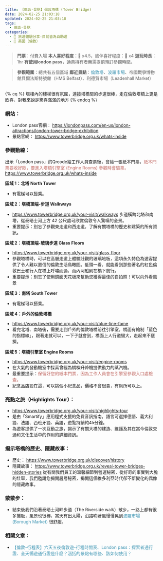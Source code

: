 ```yaml
---
title: 【倫敦-景點】倫敦塔橋 (Tower Bridge)
date: 2024-02-25 21:03:18
updated: 2024-02-25 21:03:18
tags:
  - 倫敦-景點
categories: 
  - 🌴 旅遊體驗分享-目前皆為自助遊
  - 🥥 英國（倫敦） 
---
```

>**門票**：付費入場
>**本人喜好程度**：🌝 x4.5，旅伴喜好程度：🌝 x4
>**遊玩時長**：1hr 
>**有使用london pass**，通票持有者無需提前預訂參觀時間。
<!-- more -->
>**參觀範圍**：總共有五個區域
>**鄰近景點**：<font color=#4599B6>倫敦塔</font>、<font color=#4599B6>波羅市場</font>、帝國戰爭博物館貝爾法斯特號館（HMS Belfast）、利德賀市場（Leadenhall Market）

<br>
{% cq %} 塔樓內的樓梯很有氛圍，連接塔橋間的步道很棒，走在倫敦塔橋上更是欣喜，對我來說是驚喜滿滿的地方 {% endcq %}
<br>

### 網站：
 + London pass官網：
https://londonpass.com/en-us/london-attractions/london-tower-bridge-exhibition
 + 景點官網：
 https://www.towerbridge.org.uk/whats-inside

### 參觀動線：
出示「London pass」的Qrcode給工作人員查票後，會給一張紙本門票，<font color=#c36d67>紙本門票要收好歐，要進入塔橋引擎室 (Engine Rooms) 參觀時會驗票。</font>
https://www.towerbridge.org.uk/whats-inside

**區域 1：北塔 North Tower**
+ 有電梯可以搭乘。

**區域 2：塔橋頂端-步道 Walkways**
+ https://www.towerbridge.org.uk/your-visit/walkways
步道橫跨北塔和南塔，從泰晤士河上方 42 公尺處可欣賞倫敦令人驚嘆的全景。
+ 重要提示：別忘了參觀東走道和西走道，了解有關塔橋的歷史和建築的所有資訊。

**區域 2：塔橋頂端-玻璃步道 Glass Floors**
+ https://www.towerbridge.org.uk/your-visit/glass-floor
+ 參觀塔橋時，可以在高層走道上體驗壯觀的玻璃地板，這項永久特色為遊客提供了令人難以置信的倫敦生活鳥瞰圖。低頭一看，就能看到那些著名的紅色倫敦巴士和行人在橋上呼嘯而過，而內河船則在橋下航行。
+ 重要提示：別忘了使用鏡面天花板來幫助您獲得最佳的自拍照！可以向外看風景

**區域 3：南塔 South Tower**
+ 有電梯可以搭乘。

**區域 4：戶外的倫敦塔橋**
+ https://www.towerbridge.org.uk/your-visit/blue-line-fame
+ 看完北塔、南塔後，需要走到戶外的倫敦塔橋前往引擎室，橋面有繪制「藍色的指標線」，跟著走就可以，一下子就會到，橋面上人行道蠻大，走起來不壅擠。

**區域 5：塔橋引擎室 Engine Rooms**
+ https://www.towerbridge.org.uk/your-visit/engine-rooms
+ 在大氣的發動機室中探索曾經為橋樑升降機提供動力的蒸汽機。
+ 最重要提示：<font color=#c36d67>保留好您的紙本門票，因為工作人員會在引擎室參觀入口處檢查。</font>
+ 紀念品店設在這，可以挑個小紀念品，價格不會很貴，有廁所可以上。

### 亮點之旅（Highlights Tour）：
+ https://www.towerbridge.org.uk/your-visit/highlights-tour
+ 是由「Smartify」應用程式支援的免費音訊指南，語言可選擇德語、義大利語、法語、西班牙語、英語，遊覽持續約45分鐘。
+ 為遊客提供了一次互動之旅，揭示了有關大橋的建造、維護及其在當今倫敦交通和文化生活中的作用的詳細資訊。

### 揭示塔橋的歷史、隱藏故事：
+ 歷史：
https://www.towerbridge.org.uk/discover/history
+ 隱藏故事：
https://www.towerbridge.org.uk/reveal-tower-bridges-hidden-stories
從有關我們員工的溫馨細節到營運秘密，從好奇的事實到大膽的壯舉，我們邀請您揭開層層秘密，揭開這個維多利亞時代卻不斷變化的偶像的隱藏故事。

### 散散步：
+ 結束後我們沿著泰晤士河畔步道（The Riverside walk）散步，一路上都有很多攤販，風景也很棒，當天有出太陽，沿路吹著風慢慢晃到<font color=#4599B6>波羅市場(Borough Market) </font>很舒服。

### 相關文章：
+ <font color=#4599B6>【倫敦-行程表】六天五夜倫敦遊-行程時間表、London pass：探索者通行證、全天暢遊通行證是什麼？涵括的景點有哪些、該如何使用？</font> 